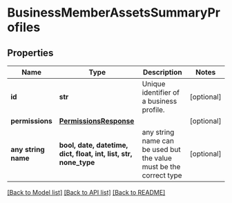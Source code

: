 # BusinessMemberAssetsSummaryProfiles


## Properties
Name | Type | Description | Notes
------------ | ------------- | ------------- | -------------
**id** | **str** | Unique identifier of a business profile. | [optional] 
**permissions** | [**PermissionsResponse**](PermissionsResponse.md) |  | [optional] 
**any string name** | **bool, date, datetime, dict, float, int, list, str, none_type** | any string name can be used but the value must be the correct type | [optional]

[[Back to Model list]](../README.md#documentation-for-models) [[Back to API list]](../README.md#documentation-for-api-endpoints) [[Back to README]](../README.md)


